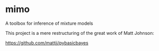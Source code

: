 # mimo
A toolbox for inference of mixture models

This project is a mere restructuring of the great work of Matt Johnson:

https://github.com/mattjj/pybasicbayes
